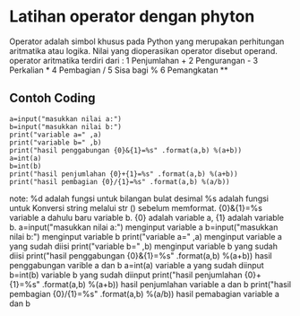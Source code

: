 # Latihan operator dengan phyton
Operator adalah simbol khusus pada Python yang merupakan perhitungan aritmatika atau logika. Nilai yang dioperasikan operator disebut operand. operator aritmatika terdiri dari :
1 Penjumlahan + 
2 Pengurangan - 
3 Perkalian * 
4 Pembagian / 
5 Sisa bagi % 
6 Pemangkatan **

## Contoh Coding
```
a=input("masukkan nilai a:")
b=input("masukkan nilai b:")
print("variable a=" ,a)
print("variable b=" ,b)
print("hasil penggabungan {0}&{1}=%s" .format(a,b) %(a+b))
a=int(a)
b=int(b)
print("hasil penjumlahan {0}+{1}=%s" .format(a,b) %(a+b))
print("hasil pembagian {0}/{1}=%s" .format(a,b) %(a/b))
```
note:
%d adalah fungsi untuk bilangan bulat desimal 
%s adalah fungsi untuk Konversi string melalui str () sebelum memformat.
{0}&{1}=%s variable a dahulu baru variable b. {0} adalah variable a, {1} adalah variable b.
a=input("masukkan nilai a:")   menginput variable a
b=input("masukkan nilai b:")   menginput variable b
print("variable a=" ,a)        menginput variable a yang sudah diisi
print("variable b=" ,b)        menginput variable b yang sudah diisi
print("hasil penggabungan {0}&{1}=%s" .format(a,b) %(a+b))       hasil penggabungan varible a dan b
a=int(a)                       variable a yang sudah diinput
b=int(b)                       variable b yang sudah diinput
print("hasil penjumlahan {0}+{1}=%s" .format(a,b) %(a+b))        hasil penjumlahan variable a dan b
print("hasil pembagian {0}/{1}=%s" .format(a,b) %(a/b))          hasil pemabagian variable a dan b
